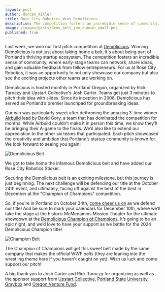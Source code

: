 ```yaml
---
layout: post
author: duncan_miller
title: Rose City Robotics Wins Demolicious
description: The competition fosters an incredible sense of community, where early-stage teams can network, share ideas, and gain valuable feedback
image: /images/posts/demo_belt_joe_duncan_small.png
published: true
---
```


Last week, we won our first pitch competition at [Demolicious](https://www.pitchatdemolicious.com/). Winning Demolicious is not just about taking home a belt, it's about being part of Portland’s thriving startup ecosystem. The competition fosters an incredible sense of community, where early-stage teams can network, share ideas, and gain valuable feedback from fellow entrepreneurs. For us at Rose City Robotics, it was an opportunity to not only showcase our company but also see the exciting projects other teams are working on.

Demolicious is hosted monthly in Portland Oregon, organized by Rick Turoczy and Upstart Collective's Josh Carter. Teams get just 3 minutes to pitch their idea with slides. Since its inception in 2008, Demolicious has served as Portland’s premier launchpad for groundbreaking ideas.

Our win was particularly sweet after dethroning the amazing 3-time winner [Airbuild](https://www.airbuildinc.com/) lead by David Gory, a team that has dominated the competition for months. While Airbuild couldn't make it in person this time, we know they’ll be bringing their A-game to the finals. We’d also like to extend our appreciation to the other six teams that participated. Each pitch showcased the creativity and ambition that Portland’s startup community is known for. We look forward to seeing you again!

![Demolicious Belt](/images/posts/demo_belt_small.jpeg)

We got to take home the infamous Demolicious belt and have added our Rose City Robotics Sticker.

Securing the Demolicious belt is an exciting milestone, but this journey is just beginning. The next challenge will be defending our title at the October 24th event, and ultimately, facing off against the best of the best in December at the "Champion of Champions" competition.

So, if you’re in Portland on October 24th, [come cheer us on](https://www.meetup.com/demolicious-portland/events/303009463/) as we defend our title! And be sure to mark your calendars for December 10th, where we’ll take the stage at the historic McMenamins Mission Theater for the ultimate showdown at the [Demolicious Champion of Champions](https://www.meetup.com/demolicious-portland/events/301736791). It’s going to be an epic night, and we’d love to have your support as we battle for the 2024 Demolicious Champion title!

![Champion Belt](/images/posts/champion_belt.jpeg)

The Champion of Champions will get this sweet belt made by the same company that makes the official WWF belts (they are leaning into the wrestling theme here if you haven't caught on yet). Wish us luck and come support our pitch!

A big thank you to Josh Carter and Rick Turoczy for organizing as well as the sponsor support from [Upstart Collective](https://www.upstartcollective.org/), [Portland State University](https://www.pdx.edu/accelerator/), [Graybox](https://graybox.co/) and [Oregon Venture Fund](https://www.oregonventurefund.com/).
